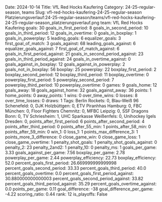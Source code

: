 Date: 2024-10-14
Title: VfL Red Hocks Kaufering
Category: 24-25-regular-season, teams
Slug: vfl-red-hocks-kaufering-24-25-regular-season
Platzierungsverlauf:24-25-regular-season/teams/vfl-red-hocks-kaufering-24-25-regular-season_platzierungsverlauf.png
team: VfL Red Hocks Kaufering
goals: 30
goals_in_first_period: 8
goals_in_second_period: 10
goals_in_third_period: 12
goals_in_overtime: 0
goals_in_boxplay: 1
goals_in_powerplay: 5
leading_goals: 6
equalizer_goals: 3
first_goal_of_match: 3
goals_against: 68
leading_goals_against: 6
equalizer_goals_against: 7
first_goal_of_match_against: 6
goals_in_first_period_against: 21
goals_in_second_period_against: 23
goals_in_third_period_against: 24
goals_in_overtime_against: 0
goals_against_in_boxplay: 12
goals_against_in_powerplay: 2
goals_not_in_boxplay: 56
boxplay: 25
powerplay: 22
boxplay_first_period: 2
boxplay_second_period: 12
boxplay_third_period: 11
boxplay_overtime: 0
powerplay_first_period: 5
powerplay_second_period: 7
powerplay_third_period: 10
powerplay_overtime: 0
games: 9
goals_home: 12
goals_away: 18
goals_against_home: 32
goals_against_away: 36
points: 1
home_points: 0
away_points: 1
wins: 0
over_time_wins: 0
losses: 8
over_time_losses: 0
draws: 1
Tags:  Berlin Rockets: 0,  Blau-Weiß 96 Schenefeld: 0,  DJK Holzbüttgen: 0,  ETV Piranhhas Hamburg: 0,  FBC München: 0,  Floor Fighters Chemnitz: 0,  MFBC Leipzig: 0,  SSF Dragons Bonn: 0,  TV Schriesheim: 1,  UHC Sparkasse Weißenfels: 0,  Unihockey Igels Dresden: 0,
points_after_first_period: 6
points_after_second_period: 4
points_after_third_period: 0
points_after_55_min: 1
points_after_58_min: 0
points_after_59_min: 0
win_1: 0
loss_1: 1
points_max_difference_3: 1
points_more_3_difference: 0
close_game_win: 0
close_game_loss: 1
close_game_overtime: 1
penalty_shot_goals: 1
penalty_shot_goals_against: 0
penalty_2: 23
penalty_2and2: 1
penalty_10: 0
penalty_ms: 1
goals_per_game: 3.33
goals_against_per_game: 7.56
boxplay_per_game: 2.78
powerplay_per_game: 2.44
powerplay_efficiency: 22.73
boxplay_efficiency: 52.0
percent_goals_first_period: 26.669999999999998
percent_goals_second_period: 33.33
percent_goals_third_period: 40.0
percent_goals_overtime: 0.0
percent_goals_first_period_against: 30.880000000000003
percent_goals_second_period_against: 33.82
percent_goals_third_period_against: 35.29
percent_goals_overtime_against: 0.0
points_per_game: 0.11
goal_difference: -38
goal_difference_per_game: -4.22
scoring_ratio: 0.44
rank: 12
is_playoffs: False
